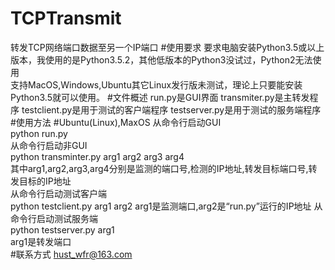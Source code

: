# TCPTransmit
转发TCP网络端口数据至另一个IP端口
#使用要求
要求电脑安装Python3.5或以上版本，我使用的是Python3.5.2，其他低版本的Python3没试过，Python2无法使用<br>
支持MacOS,Windows,Ubuntu其它Linux发行版未测试，理论上只要能安装Python3.5就可以使用。
#文件概述
run.py是GUI界面
transmiter.py是主转发程序
testclient.py是用于测试的客户端程序
testserver.py是用于测试的服务端程序
#使用方法
#Ubuntu(Linux),MaxOS
从命令行启动GUI<br>
python run.py<br>
从命令行启动非GUI<br>
python transminter.py arg1 arg2 arg3 arg4<br>
其中arg1,arg2,arg3,arg4分别是监测的端口号,检测的IP地址,转发目标端口号,转发目标的IP地址<br>
从命令行启动测试客户端<br>
python testclient.py arg1 arg2
arg1是监测端口,arg2是“run.py”运行的IP地址
从命令行启动测试服务端<br>
python testserver.py arg1<br>
arg1是转发端口<br>
#联系方式
hust_wfr@163.com

